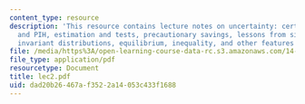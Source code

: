 ```yaml
---
content_type: resource
description: 'This resource contains lecture notes on uncertainty: certainty equivalence
  and PIH, estimation and tests, precautionary savings, lessons from simulations,
  invariant distributions, equilibrium, inequality, and other features and extensions.'
file: /media/https%3A/open-learning-course-data-rc.s3.amazonaws.com/14-453-macroeconomic-theory-iii-fall-2006/dad20b26467af3522a14053c433f1688_lec2.pdf
file_type: application/pdf
resourcetype: Document
title: lec2.pdf
uid: dad20b26-467a-f352-2a14-053c433f1688
---
```


